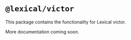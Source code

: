 # `@lexical/victor`

This package contains the functionality for Lexical victor.

More documentation coming soon.
